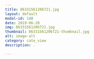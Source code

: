 ```yaml
---
title: 86331561206721.jpg
layout: default
modal-id: 148
date: 2019-06-28
img: 86331561206721.jpg
thumbnail: 86331561206721-thumbnail.jpg
alt: image-alt
category: cate_view
description: .

---
```


